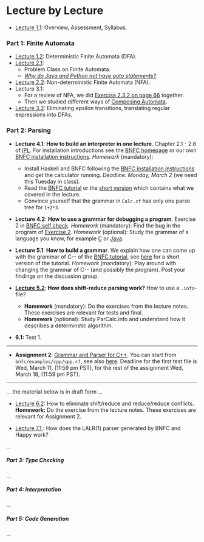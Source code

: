 # Lecture by Lecture

- [Lecture 1.1](lecture-1.1.md): Overview, Assessment, Syllabus.

### Part 1: Finite Automata

- [Lecture 1.2](lecture-1.2.md): Deterministic Finite Automata (DFA).
- [Lecture 2.1](lecture-2.1.md): 
  - Problem Class on Finite Automata. 
  - [*Why do Java and Python not have goto statements?*](https://hackmd.io/@alexhkurz/rJ5wS-0f8).
- [Lecture 2.2](https://hackmd.io/@alexhkurz/B11YSGCz8): Non-deterministic Finite Automata (NFA).  
- Lecture 3.1: 
  - For a review of NFA, we did [Exercise 2.3.2 on page 66](https://mcdtu.files.wordpress.com/2017/03/introduction-to-automata-theory.pdf) together. 
  - Then we studied different ways of [Composing Automata](https://hackmd.io/@alexhkurz/ryV_FU7XI).
- [Lecture 3.2](https://hackmd.io/@alexhkurz/HkoNj8mmU): Eliminating epsilon transitions, translating regular expressions into DFAs.

### Part 2: Parsing

- **Lecture 4.1**: **How to build an interpreter in one lecture**. Chapter 2.1 - 2.6 of [IPL](http://www.cse.chalmers.se/edu/year/2012/course/DAT150/lectures/plt-book.pdf). For installation  introductions see the [BNFC homepage](http://bnfc.digitalgrammars.com) or our own [BNFC installation instructions](https://github.com/alexhkurz/compiler-construction-2020/blob/master/BNFC-installation.md). *Homework* (mandatory): 
  - Install Haskell and BNFC following the [BNFC installation instructions](https://github.com/alexhkurz/compiler-construction-2020/blob/master/BNFC-installation.md) and get the calculator running. *Deadline: Monday, March 2* (we need this Tuesday in class). 
  - Read the [BNFC tutorial](http://bnfc.digitalgrammars.com/tutorial/bnfc-tutorial.html) or the [short version](bnfc-tutorial-short.md) which contains what we covered in the lecture.
  - Convince yourself that the grammar in `Calc.cf` has only one parse tree for `1+2*3`.

- **Lecture 4.2**: **How to use a grammar for debugging a program**. Exercise 2 in  [BNFC self check](https://github.com/alexhkurz/compiler-construction-2020/blob/master/BNFC-example.md). *Homework* (mandatory): Find the bug in the program of [Exercise 2](https://github.com/alexhkurz/compiler-construction-2020/blob/master/BNFC-example.md). *Homework* (optional): Study the grammar of a language you know, for example [C](https://cs.wmich.edu/~gupta/teaching/cs4850/sumII06/The%20syntax%20of%20C%20in%20Backus-Naur%20form.htm) or [Java](https://docs.oracle.com/javase/specs/jls/se11/html/jls-19.html).


- **Lecture 5.1**:  **How to build a grammar**. We explain how one can come up with the grammar of C-- of the [BNFC tutorial](http://bnfc.digitalgrammars.com/tutorial/bnfc-tutorial.html), see [here](bnfc-tutorial-C--.md) for a short version of the tutorial. *Homework* (mandatory): Play around with changing the grammar of C-- (and possibly the program). Post your findings on the discussion group.

- **[Lecture 5.2](https://hackmd.io/@alexhkurz/rk5PsF2EI)**: **How does shift-reduce parsing work?**  How to use a `.info`-file? 
  - **Homework** (mandatory): Do the exercises from the lecture notes. These exercises are relevant for tests and final.
  - **Homework** (optional): Study ParCalc.info and understand how it describes a determinstic algorithm.

- **6.1:** Test 1. 

---

- **Assignment 2**: [Grammar and Parser for C++](http://www.grammaticalframework.org/ipl-book/assignments/assignment1/assignment1.html). You can start from `bnfc/examples/cpp/cpp.cf`, see also [here](https://github.com/alexhkurz/compiler-construction-2020/blob/master/Sources/Cpp/cpp.cf).  Deadline for the first test file is Wed, March 11, (11:59 pm PST), for the rest of the assignment Wed, March 18, (11:59 pm PST).

---
... the material below is in draft form ...

- [Lecture 6.2](https://hackmd.io/@alexhkurz/SJx6T5R48): How to eliminate shift/reduce and reduce/reduce conflicts. **Homework:** Do the exercise from the lecture notes. These exercises are relevant for Assignment 2.

- [Lecture 7.1  ](https://hackmd.io/@alexhkurz/SJ4sbGyrU): How does the LALR(1) parser generated by BNFC and Happy work?

...

##### Part 3: Type Checking
...

##### Part 4: Interpretation
...

##### Part 5: Code Generation
...
